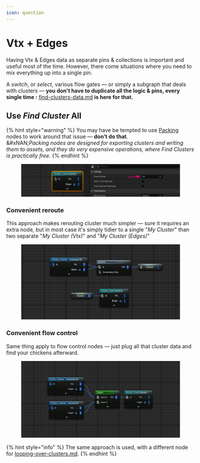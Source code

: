 ```yaml
---
icon: question
---
```


# Vtx + Edges

Having Vtx & Edges data as separate pins & collections is important and useful most of the time. However, there come situations where you need to mix everything up into a single pin.

A _switch_, or _select_, various flow gates — or simply a subgraph that deals with clusters — **you don't have to duplicate all the logic & pins, every single time :** [find-clusters-data.md](../../node-library/clusters/find-clusters-data.md "mention") **is here for that.**

## Use _Find Cluster_ All

{% hint style="warning" %}
You may have be tempted to use [Packing](../../node-library/clusters/packing/) nodes to work around that issue — **don't do that**.\
&#xNAN;_&#x50;acking nodes are designed for exporting clusters and writing them to assets, and they do very expensive operations, where Find Clusters is practically free._
{% endhint %}

<figure><img src="../../.gitbook/assets/image (39).png" alt=""><figcaption></figcaption></figure>

### Convenient reroute

This approach makes rerouting cluster much simpler — sure it requires an extra node, but in most case it's simply tidier to a single "_My Cluster_" than two separate "_My Cluster (Vtx)_" and "_My Cluster (Edges)_"

<figure><img src="../../.gitbook/assets/image (40).png" alt=""><figcaption></figcaption></figure>

### Convenient flow control

Same thing apply to flow control nodes — just plug all that cluster data and find your chickens afterward.

<figure><img src="../../.gitbook/assets/image (41).png" alt=""><figcaption></figcaption></figure>

{% hint style="info" %}
The same approach is used, with a different node for [looping-over-clusters.md](looping-over-clusters.md "mention").
{% endhint %}
